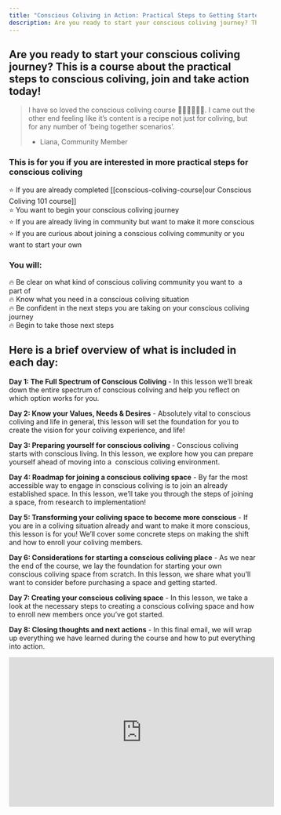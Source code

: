 ```yaml
---
title: "Conscious Coliving in Action: Practical Steps to Getting Started with Conscious Coliving"
description: Are you ready to start your conscious coliving journey? This is a course about the practical steps to conscious coliving, join and take action today!
---
```

## Are you ready to start your conscious coliving journey? This is a course about the practical steps to conscious coliving, join and take action today!

> I have so loved the conscious coliving course 🙏🏼🙏🏼🙏🏼. I came out the other end feeling like it’s content is a recipe not just for coliving, but for any number of ‘being together scenarios’. 
> - Liana, Community Member

### This is for you if you are interested in more practical steps for conscious coliving

⭐️ If you are already completed [[conscious-coliving-course|our Conscious Coliving 101 course]]<br/>
⭐️ You want to begin your conscious coliving journey<br/>
⭐️ If you are already living in community but want to make it more conscious<br/>
⭐️ If you are curious about joining a conscious coliving community or you want to start your own

### You will:

🔥 Be clear on what kind of conscious coliving community you want to  a part of<br/>
🔥 Know what you need in a conscious coliving situation<br/>
🔥 Be confident in the next steps you are taking on your conscious coliving journey<br/>
🔥 Begin to take those next steps

## Here is a brief overview of what is included in each day:

**Day 1: The Full Spectrum of Conscious Coliving** - In this lesson we’ll break down the entire spectrum of conscious coliving and help you reflect on which option works for you.   

**Day 2: Know your Values, Needs & Desires** - Absolutely vital to conscious coliving and life in general, this lesson will set the foundation for you to create the vision for your coliving experience, and life! 

**Day 3: Preparing yourself for conscious coliving** - Conscious coliving starts with conscious living. In this lesson, we explore how you can prepare yourself ahead of moving into a  conscious coliving environment. 

**Day 4: Roadmap for joining a conscious coliving space** - By far the most accessible way to engage in conscious coliving is to join an already established space. In this lesson, we’ll take you through the steps of joining a space, from research to implementation! 

**Day 5: Transforming your coliving space to become more conscious** - If you are in a coliving situation already and want to make it more conscious, this lesson is for you! We’ll cover some concrete steps on making the shift and how to enroll your coliving members.   

**Day 6: Considerations for starting a conscious coliving place** - As we near the end of the course, we lay the foundation for starting your own conscious coliving space from scratch. In this lesson, we share what you’ll want to consider before purchasing a space and getting started. 

**Day 7: Creating your conscious coliving space** - In this lesson, we take a look at the necessary steps to creating a conscious coliving space and how to enroll new members once you’ve got started. 

**Day 8: Closing thoughts and next actions** - In this final email, we will wrap up everything we have learned during the course and how to put everything into action.

<iframe width="540" height="305" src="https://1ebb0834.sibforms.com/serve/MUIFACkDqcYu_KbfaMfg8umWDPKHhppM2XMsnYBmjVFhjwgaiaVewyvfAIsQwQMx-z1mRcVQlqnx8216te3iI3A1Nk_sj-HbLDW_afe5Gl3W9F6XzZLK2cNRJjNfCzii3AbMrwRiMWsi4nLM6d2gF4o34y_eBqnMY1NrnP_i2rYDEEPAdbSUO5dfsCMjg21clEM8H5QVr7mjURRL" frameborder="0" scrolling="auto" allowfullscreen style={{display: "block",marginLeft: "auto",marginRight: "auto",maxWidth: "100%"}}></iframe>
